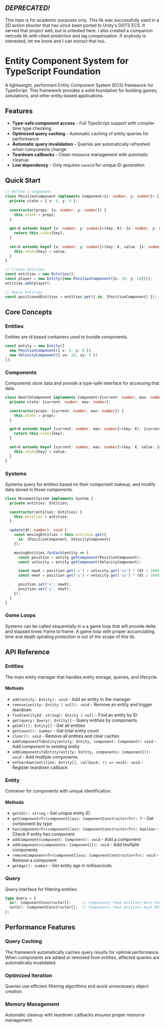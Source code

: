 ## *DEPRECATED!*

This repo is for academic purposes only. This lib was successfully used in a 2D action shooter that has since been ported to Unity's DOTS ECS. It served that project well, but is untested here. I also created a companion netcode lib with client prediction and lag compensation. If anybody is interested, let me know and I can extract that too.

# Entity Component System for TypeScript Foundation

A lightweight, performant Entity Component System (ECS) framework for TypeScript. This framework provides a solid foundation for building games, simulations, and other entity-based applications.

## Features

- **Type-safe component access** - Full TypeScript support with compile-time type checking
- **Optimized query caching** - Automatic caching of entity queries for performance
- **Automatic query invalidation** - Queries are automatically refreshed when components change
- **Teardown callbacks** - Clean resource management with automatic cleanup
- **Low dependency** - Only requires `nanoid` for unique ID generation

## Quick Start

```typescript
// Define a component
class PositionComponent implements Component<{x: number, y: number}> {
  private state = { x: 0, y: 0 };
  
  constructor(props: {x: number, y: number}) {
    this.state = props;
  }
  
  get<K extends keyof {x: number, y: number}>(key: K): {x: number, y: number}[K] {
    return this.state[key];
  }
  
  set<K extends keyof {x: number, y: number}>(key: K, value: {x: number, y: number}[K]): void {
    this.state[key] = value;
  }
}

// Create entities
const entities = new Entities();
const player = new Entity([new PositionComponent({x: 10, y: 20})]);
entities.add(player);

// Query entities
const positionedEntities = entities.get({ in: [PositionComponent] });
```

## Core Concepts

### Entities

Entities are id based containers used to bundle components.

```typescript
const entity = new Entity([
  new PositionComponent({ x: 0, y: 0 }),
  new VelocityComponent({ vx: 10, vy: 5 })
]);
```

### Components

Components store data and provide a type-safe interface for accessing that data.

```typescript
class HealthComponent implements Component<{current: number, max: number}> {
  private state: {current: number, max: number};

  constructor(props: {current: number, max: number}) {
    this.state = props;
  }

  get<K extends keyof {current: number, max: number}>(key: K): {current: number, max: number}[K] {
    return this.state[key];
  }

  set<K extends keyof {current: number, max: number}>(key: K, value: {current: number, max: number}[K]): void {
    this.state[key] = value;
  }
}
```

### Systems

Systems query for entities based on their component makeup, and modify data stored in those components.

```typescript
class MovementSystem implements System {
  private entities: Entities;

  constructor(entities: Entities) {
    this.entities = entities;
  }

  update(dt: number): void {
    const movingEntities = this.entities.get({
      in: [PositionComponent, VelocityComponent]
    });

    movingEntities.forEach(entity => {
      const position = entity.getComponent(PositionComponent);
      const velocity = entity.getComponent(VelocityComponent);

      const newX = position.get('x') + velocity.get('vx') * (dt / 1000);
      const newY = position.get('y') + velocity.get('vy') * (dt / 1000);

      position.set('x', newX);
      position.set('y', newY);
    });
  }
}
```

### Game Loops

Systems can be called sequentially in a a game loop that will provide delta and elapsed times frame to frame. A game loop with proper accumulating time and death spiraling protection is out of the scope of this lib.

## API Reference

### Entities

The main entity manager that handles entity storage, queries, and lifecycle.

#### Methods

- `add(entity: Entity): void` - Add an entity to the manager
- `remove(entity: Entity | null): void` - Remove an entity and trigger teardown
- `find(entityId: string): Entity | null` - Find an entity by ID
- `get(query: Query): Entity[]` - Query entities by components
- `getAll(): Entity[]` - Get all entities
- `getCount(): number` - Get total entity count
- `clear(): void` - Remove all entities and clear caches
- `addComponentToEntity(entity: Entity, component: Component): void` - Add component to existing entity
- `addComponentsToEntity(entity: Entity, components: Component[]): void` - Add multiple components
- `onTeardown(entities: Entity[], callback: () => void): void` - Register teardown callback

### Entity

Container for components with unique identification.

#### Methods

- `getId(): string` - Get unique entity ID
- `getComponent<T>(componentClass: ComponentConstructor<T>): T` - Get component by type
- `hasComponent<T>(componentClass: ComponentConstructor<T>): boolean` - Check if entity has component
- `addComponent(component: Component): void` - Add a component
- `addComponents(components: Component[]): void` - Add multiple components
- `removeComponent<T>(componentClass: ComponentConstructor<T>): void` - Remove a component
- `getAge(): number` - Get entity age in milliseconds

### Query

Query interface for filtering entities:

```typescript
type Query = {
  in?: ComponentConstructor[];     // Components that entities must have
  notIn?: ComponentConstructor[];  // Components that entities must NOT have
};
```

## Performance Features

### Query Caching
The framework automatically caches query results for optimal performance. When components are added or removed from entities, affected queries are automatically invalidated.

### Optimized Iteration
Queries use efficient filtering algorithms and avoid unnecessary object creation.

### Memory Management
Automatic cleanup with teardown callbacks ensures proper resource management.

